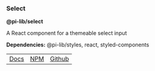 ### Select

**@pi-lib/select**

A React component for a themeable select input

**Dependencies:** @pi-lib/styles, react, styled-components

<table>
  <tbody>
    <tr>
      <td><a href="https://pi.lance-taylor.com/?path==/docs/atoms-inputs-select" target="_blank">Docs</a></td>
      <td><a href="https://www.npmjs.com/package/@pi-lib/select?activeTab=readme" target="_blank">NPM</a></td>
      <td><a href="https://github.com/lancerael/pi/tree/main/src/packages/components/atoms/inputs/Select" target="_blank">Github</a></td>
    </tr>
  </tbody>
</table>
